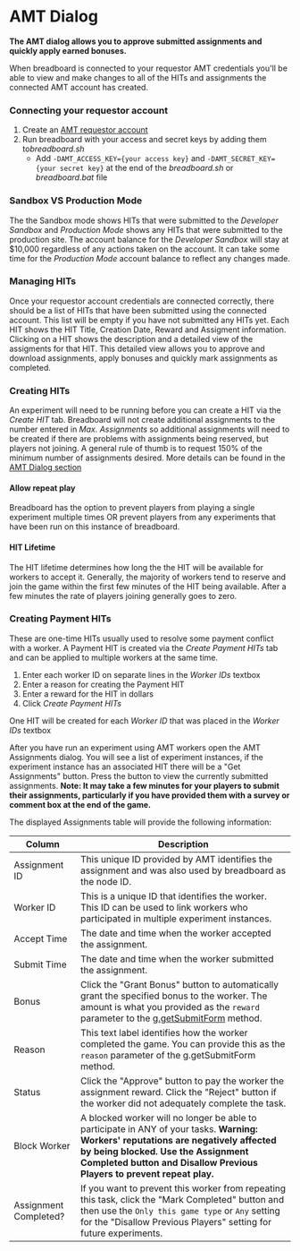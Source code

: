 # AMT Dialog

**The AMT dialog allows you to approve submitted assignments and quickly apply earned bonuses.**

When breadboard is connected to your requestor AMT credentials you'll be able to view and make changes to all of the HITs and assignments the connected AMT account has created.

### Connecting your requestor account
1. Create an [AMT requestor account](Creating-an-AMT-Requester-Account)
2. Run breadboard with your access and secret keys by adding them to*breadboard.sh*
	- Add `-DAMT_ACCESS_KEY={your access key}` and `-DAMT_SECRET_KEY={your secret key}` at the end of the *breadboard.sh* or *breadboard.bat* file

### Sandbox VS Production Mode
The the Sandbox mode shows HITs that were submitted to the *Developer Sandbox* and *Production Mode* shows any HITs that were submitted to the production site. The account balance for the *Developer Sandbox* will stay at $10,000 regardless of any actions taken on the account. It can take some time for the *Production Mode* account balance to reflect any changes made.

### Managing HITs
Once your requestor account credentials are connected correctly, there should be a list of HITs that have been submitted using the connected account. This list will be empty if you have not submitted any HITs yet. Each HIT shows the HIT Title, Creation Date, Reward and Assigment information. Clicking on a HIT shows the description and a detailed view of the assigments for that HIT. This detailed view allows you to approve and download assignments, apply bonuses and quickly mark assignments as completed.


### Creating HITs
An experiment will need to be running before you can create a HIT via the *Create HIT* tab. Breadboard will not create additional assignments to the number entered in *Max. Assignments* so additional assignments will need to be created if there are problems with assignments being reserved, but players not joining. A general rule of thumb is to request 150% of the minimum number of assignments desired.
More details can be found in the [AMT Dialog section](Creating-A-HIT)

#### Allow repeat play
Breadboard has the option to prevent players from playing a single experiment multiple times OR prevent players from any experiments that have been run on this instance of breadboard.

#### HIT Lifetime
The HIT lifetime determines how long the the HIT will be available for workers to accept it. Generally, the majority of workers tend to reserve and join the game within the first few minutes of the HIT being available. After a few minutes the rate of players joining generally goes to zero.

### Creating Payment HITs
These are one-time HITs usually used to resolve some payment conflict with a worker. A Payment HIT is created via the *Create Payment HITs* tab and can be applied to multiple workers at the same time.
1. Enter each worker ID on separate lines in the *Worker IDs* textbox
2. Enter a reason for creating the Payment HIT
3. Enter a reward for the HIT in dollars
4. Click *Create Payment HITs*

One HIT will be created for each *Worker ID* that was placed in the *Worker IDs* textbox


After you have run an experiment using AMT workers open the AMT Assignments dialog. You will see a list of experiment instances, if the experiment instance has an associated HIT there will be a "Get Assignments" button. Press the button to view the currently submitted assignments. **Note: It may take a few minutes for your players to submit their assignments, particularly if you have provided them with a survey or comment box at the end of the game.**

The displayed Assignments table will provide the following information:

| Column                         | Description |
|--------------------------------|-------------|
| Assignment ID                  | This unique ID provided by AMT identifies the assignment and was also used by breadboard as the node ID. | 
| Worker ID                      | This is a unique ID that identifies the worker. This ID can be used to link workers who participated in multiple experiment instances. |
| Accept Time                    | The date and time when the worker accepted the assignment. |
| Submit Time                    | The date and time when the worker submitted the assignment. |
| Bonus                          | Click the "Grant Bonus" button to automatically grant the specified bonus to the worker. The amount is what you provided as the ```reward``` parameter to the [g.getSubmitForm](Language-Reference#get-submit-form) method. |
| Reason                         | This text label identifies how the worker completed the game. You can provide this as the ```reason``` parameter of the g.getSubmitForm method. |
| Status                         | Click the "Approve" button to pay the worker the assignment reward. Click the "Reject" button if the worker did not adequately complete the task. |
| Block Worker                   | A blocked worker will no longer be able to participate in ANY of your tasks. **Warning: Workers' reputations are negatively affected by being blocked. Use the Assignment Completed button and Disallow Previous Players to prevent repeat play.** |
| Assignment Completed?          | If you want to prevent this worker from repeating this task, click the "Mark Completed" button and then use the ```Only this game type``` or ```Any``` setting for the "Disallow Previous Players" setting for future experiments. |
